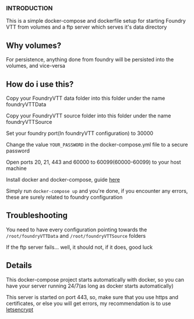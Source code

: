 ### INTRODUCTION

This is a simple docker-compose and dockerfile setup for starting Foundry VTT from volumes and a ftp server which serves it's data directory

## Why volumes?

For persistence, anything done from foundry will be persisted into the volumes, and vice-versa

## How do i use this?

Copy your FoundryVTT data folder into this folder under the name foundryVTTData

Copy your FoundryVTT source folder into this folder under the name foundryVTTSource

Set your foundry port(In foundryVTT configuration) to 30000

Change the value `YOUR_PASSWORD` in the docker-compose.yml file to a secure password

Open ports 20, 21, 443 and 60000 to 60099(60000-60099) to your host machine

Install docker and docker-compose, guide [here](https://docs.docker.com/compose/install/)

Simply run `docker-compose up` and you're done, if you encounter any errors, these are surely related to foundry configuration

## Troubleshooting

You need to have every configuration pointing towards the `/root/foundryVTTData` and `/root/foundryVTTSource` folders

If the ftp server fails... well, it should not, if it does, good luck

## Details

This docker-compose project starts automatically with docker, so you can have your server running 24/7(as long as docker starts automatically)

This server is started on port 443, so, make sure that you use https and certificates, or else you will get errors, my recommendation is to use [letsencrypt](https://letsencrypt.org/)
